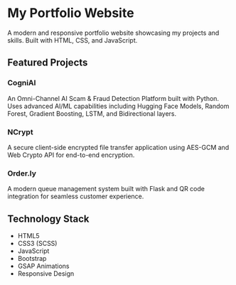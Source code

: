 # My Portfolio Website

A modern and responsive portfolio website showcasing my projects and skills. Built with HTML, CSS, and JavaScript.

## Featured Projects

### CogniAI
An Omni-Channel AI Scam & Fraud Detection Platform built with Python. Uses advanced AI/ML capabilities including Hugging Face Models, Random Forest, Gradient Boosting, LSTM, and Bidirectional layers.

### NCrypt
A secure client-side encrypted file transfer application using AES-GCM and Web Crypto API for end-to-end encryption.

### Order.ly
A modern queue management system built with Flask and QR code integration for seamless customer experience.

## Technology Stack

- HTML5
- CSS3 (SCSS)
- JavaScript
- Bootstrap
- GSAP Animations
- Responsive Design
